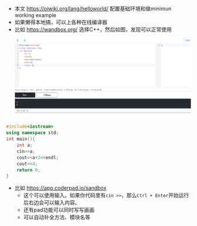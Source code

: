 - 本文 https://oiwiki.org/lang/helloworld/
配置基础环境和做minimun working example
- 如果懒得本地搞，可以上各种在线编译器
- 比如
https://wandbox.org/
选择C++，然后如图，发现可以正常使用
![](helloworld.png)
```cpp
#include<iostream>
using namespace std;
int main(){
    int a;
    cin>>a;
    cout<<a+2<<endl;
    cout<<4;
    return 0;
}
```
- 比如
https://app.coderpad.io/sandbox
  - 这个可以使用输入。如果你代码里有`cin >>`，那么`Ctrl + Enter`开始运行后右边会可以输入内容。
  - 还有pad功能可以同时写写画画
  - 可以自动补全方法、模块名等